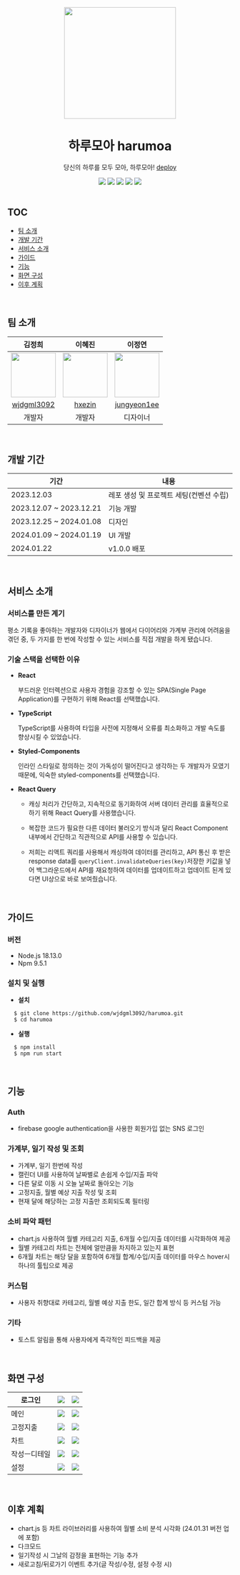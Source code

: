 <p align="center"><img src='https://github.com/wjdgml3092/harumoa/assets/59546994/8b9694d6-22d4-414d-8578-87d067e8380c' height='250px'/></p>

<div align="center">
  <h1>하루모아 harumoa </h1> 
  <p>당신의 하루를 모두 모아, 하루모아! <a href='https://harumoa.vercel.app/'>deploy</a></p> 

  <div>
    <img src="https://img.shields.io/badge/React-61DAFB?style=flat-square&logo=React&logoColor=black"/>
    <img src="https://img.shields.io/badge/Typescript-3178C6?style=flat-square&logo=Typescript&logoColor=white"/>
    <img src="https://img.shields.io/badge/styled components-DB7093?style=flat-square&logo=styled-components&logoColor=white"/>
    <img src="https://img.shields.io/badge/Firebase-FFCA28?style=flat-square&logo=firebase&logoColor=black"/>
    <img src="https://img.shields.io/badge/ReactQuery-FF4154?style=flat-square&logo=ReactQuery&logoColor=white"/>
  </div>
  <br/>
</div>

## TOC
- [팀 소개](#팀-소개) 
- [개발 기간](#개발-기간)
- [서비스 소개](#서비스-소개)
- [가이드](#가이드)
- [기능](#기능)
- [화면 구성](#화면-구성)
- [이후 계획](#이후-계획)

<br/>

## 팀 소개

|김정희|이혜진|이정연|
|:--:|:--:|:--:|
|<img src='https://avatars.githubusercontent.com/u/59546994?v=4' width='100px'/>|<img src='https://avatars.githubusercontent.com/u/102649010?v=4' width='100px'/>|<img src='https://avatars.githubusercontent.com/u/137795499?v=4' width='100px'/>|
|[wjdgml3092](https://github.com/wjdgml3092)|[hxezin](https://github.com/hxezin)|[jungyeon1ee](https://github.com/jungyeon1ee)|
|개발자|개발자|디자이너|
<br/>

## 개발 기간
|기간|내용|
|----------|-----------|
|2023.12.03|레포 생성 및 프로젝트 세팅(컨벤션 수립)|
|2023.12.07 ~ 2023.12.21|기능 개발|
|2023.12.25 ~ 2024.01.08|디자인|
|2024.01.09 ~ 2024.01.19|UI 개발|
|2024.01.22|v1.0.0 배포

<br/>

## 서비스 소개
### 서비스를 만든 계기

평소 기록을 좋아하는 개발자와 디자이너가 웹에서 다이어리와 가계부 관리에 어려움을 겪던 중, 두 가지를 한 번에 작성할 수 있는 서비스를 직접 개발을 하게 됐습니다.

### 기술 스택을 선택한 이유
- **React**

  부드러운 인터렉션으로 사용자 경험을 강조할 수 있는 SPA(Single Page Application)를 구현하기 위해 React를 선택했습니다.
- **TypeScript**
  
  TypeScript를 사용하여 타입을 사전에 지정해서 오류를 최소화하고 개발 속도를 향상시킬 수 있었습니다.
- **Styled-Components**

  인라인 스타일로 정의하는 것이 가독성이 떨어진다고 생각하는 두 개발자가 모였기 때문에, 익숙한 styled-components를 선택했습니다.

- **React Query**

  - 캐싱 처리가 간단하고, 지속적으로 동기화하여 서버 데이터 관리를 효율적으로 하기 위해 React Query를 사용했습니다.
    
  - 복잡한 코드가 필요한 다른 데이터 불러오기 방식과 달리 React Component 내부에서 간단하고 직관적으로 API를 사용할 수 있습니다.
    
  - 저희는 리액트 쿼리를 사용해서 캐싱하여 데이터를 관리하고, API 통신 후 받은 response data를 `queryClient.invalidateQueries(key)`저장한 키값을 넣어 백그라운드에서 API를 재요청하여 데이터를 업데이트하고 업데이트 된게 있다면 UI상으로 바로 보여줬습니다.

<br/>

## 가이드

### 버전

- Node.js 18.13.0
- Npm 9.5.1

### 설치 및 실행

- **설치**

```shell
  $ git clone https://github.com/wjdgml3092/harumoa.git
  $ cd harumoa
```

- **실행**
```shell
  $ npm install
  $ npm run start
```

<br/>

## 기능
### Auth
- firebase google authentication을 사용한 회원가입 없는 SNS 로그인

### 가계부, 일기 작성 및 조회
- 가계부, 일기 한번에 작성
- 캘린더 UI를 사용하여 날짜별로 손쉽게 수입/지출 파악
- 다른 달로 이동 시 오늘 날짜로 돌아오는 기능
- 고정지출, 월별 예상 지출 작성 및 조회
- 현재 달에 해당하는 고정 지출만 조회되도록 필터링

### 소비 파악 패턴
- chart.js 사용하여 월별 카테고리 지출, 6개월 수입/지출 데이터를 시각화하여 제공
- 월별 카테고리 차트는 전체에 얼만큼을 차지하고 있는지 표현 
- 6개월 차트는 해당 달을 포함하여 6개월 합계/수입/지출 데이터를 마우스 hover시 하나의 툴팁으로 제공

### 커스텀
- 사용자 취향대로 카테고리, 월별 예상 지출 한도, 일간 합계 방식 등 커스텀 가능

### 기타
- 토스트 알림을 통해 사용자에게 즉각적인 피드백을 제공

<br/>

## 화면 구성
|<span>로그인</span>|<img src='https://github.com/wjdgml3092/harumoa/assets/59546994/231cb141-1bc5-4c63-84ec-8c6cc0a5a41a'/>|<img src='https://github.com/wjdgml3092/harumoa/assets/59546994/879486fb-48a3-4b8b-b20b-a48341eca931'/>|
|---|-------|------|
|메인|<img src='https://github.com/wjdgml3092/harumoa/assets/59546994/673a14ee-bdf6-47d9-9311-ae2c1886f7cf'/>|<img src='https://github.com/wjdgml3092/harumoa/assets/59546994/3dc95020-557c-4527-bb6f-a95c53ac4dd4'/>|
|고정지출|<img src='https://github.com/wjdgml3092/harumoa/assets/59546994/4546469e-28f4-41f6-88e0-141af9c6e329'/>|<img src='https://github.com/wjdgml3092/harumoa/assets/59546994/6cb6106f-c780-4302-875a-7e0433e12073'/>|
|차트|<img src="https://github.com/wjdgml3092/harumoa/assets/59546994/c515e13a-79ce-4c5d-9f69-e8c57e5d1623">|<img src='https://github.com/wjdgml3092/harumoa/assets/59546994/032c0e42-e49c-497d-804e-92acb01dffaf'/>|
|작성ㅡ디테일|<img src='https://github.com/wjdgml3092/harumoa/assets/59546994/e4a2e92a-aaa1-4ac0-a982-a6383c38a241'/>|<img src='https://github.com/wjdgml3092/harumoa/assets/59546994/b64d0a95-9b4b-435f-b18b-37bba2fd16e9'/>|
|설정|<img src='https://github.com/wjdgml3092/harumoa/assets/59546994/4becd8ab-2e4f-455b-842a-f1407526f7fc'/>| <img src='https://github.com/wjdgml3092/harumoa/assets/59546994/eddec7d0-06ef-4958-bac5-d30ba719db85'/>|

<br/>

## 이후 계획
- chart.js 등 차트 라이브러리를 사용하여 월별 소비 분석 시각화 (24.01.31 버전 업에 포함)
- 다크모드
- 일기작성 시 그날의 감정을 표현하는 기능 추가
- 새로고침/뒤로가기 이벤트 추가(글 작성/수정, 설정 수정 시)
